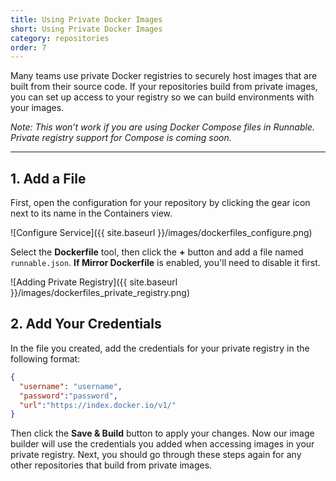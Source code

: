 ```yaml
---
title: Using Private Docker Images
short: Using Private Docker Images
category: repositories
order: 7
---
```


Many teams use private Docker registries to securely host images that are built from their source code. If your repositories build from private images, you can set up access to your registry so we can build environments with your images.

*Note: This won’t work if you are using Docker Compose files in Runnable. Private registry support for Compose is coming soon.*

---

## 1. Add a File

First, open the configuration for your repository by clicking the gear icon next to its name in the Containers view.

![Configure Service]({{ site.baseurl }}/images/dockerfiles_configure.png)

Select the **Dockerfile** tool, then click the **+** button and add a file named `runnable.json`. **If Mirror Dockerfile** is enabled, you'll need to disable it first.

![Adding Private Registry]({{ site.baseurl }}/images/dockerfiles_private_registry.png)

## 2. Add Your Credentials

In the file you created, add the credentials for your private registry in the following format:

```json
{
  "username": "username",
  "password":"password",
  "url":"https://index.docker.io/v1/"
}
```

Then click the **Save & Build** button to apply your changes. Now our image builder will use the credentials you added when accessing images in your private registry. Next, you should go through these steps again for any other repositories that build from private images.
